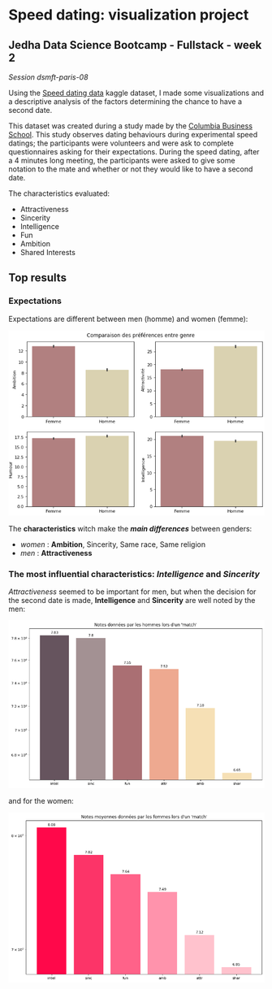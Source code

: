 # Speed dating: visualization project

## Jedha Data Science Bootcamp - Fullstack - week 2

_Session dsmft-paris-08_

Using the [Speed dating data](https://www.kaggle.com/annavictoria/speed-dating-experiment/) kaggle dataset, I made some visualizations and a descriptive analysis of the factors determining the chance to have a second date.

This dataset was created during a study made by the [Columbia Business School](http://faculty.chicagobooth.edu/emir.kamenica/documents/genderDifferences.pdf).
This study observes dating behaviours during experimental speed datings; the participants were volunteers and were ask to complete questionnaires asking for their expectations.
During the speed dating, after a 4 minutes long meeting, the participants were asked to give some notation to the mate and whether or not they would like to have a second date.

The characteristics evaluated:
* Attractiveness
* Sincerity
* Intelligence
* Fun
* Ambition
* Shared Interests

## Top results
### Expectations
Expectations are different between men (homme) and women (femme):

![alt text](./images/comp_pref_sns_1.png)

The **characteristics** witch make the _**main differences**_ between genders:
- _women_ : **Ambition**, Sincerity, Same race, Same religion
- _men_ : **Attractiveness**

### The most influential characteristics: *Intelligence* and *Sincerity*
_Attractiveness_ seemed to be important for men,
but when the decision for the second date is made, **Intelligence** and **Sincerity**
are well noted by the men:

![alt text](./images/moy_notes_donnees_homme_plt.png)

and for the women:

![alt text](./images/moy_notes_donnees_femme_plt.png)
